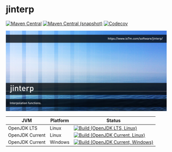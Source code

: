 jinterp
===

[![Maven Central](https://img.shields.io/maven-central/v/com.io7m.jinterp/com.io7m.jinterp.svg?style=flat-square)](http://search.maven.org/#search%7Cga%7C1%7Cg%3A%22com.io7m.jinterp%22)
[![Maven Central (snapshot)](https://img.shields.io/nexus/s/https/oss.sonatype.org/com.io7m.jinterp/com.io7m.jinterp.svg?style=flat-square)](https://oss.sonatype.org/content/repositories/snapshots/com/io7m/jinterp/)
[![Codecov](https://img.shields.io/codecov/c/github/io7m/jinterp.svg?style=flat-square)](https://codecov.io/gh/io7m/jinterp)

![jinterp](./src/site/resources/jinterp.jpg?raw=true)

| JVM             | Platform | Status |
|-----------------|----------|--------|
| OpenJDK LTS     | Linux    | [![Build (OpenJDK LTS, Linux)](https://img.shields.io/github/workflow/status/io7m/jinterp/main-openjdk_lts-linux)](https://github.com/io7m/jinterp/actions?query=workflow%3Amain-openjdk_lts-linux) |
| OpenJDK Current | Linux    | [![Build (OpenJDK Current, Linux)](https://img.shields.io/github/workflow/status/io7m/jinterp/main-openjdk_current-linux)](https://github.com/io7m/jinterp/actions?query=workflow%3Amain-openjdk_current-linux)
| OpenJDK Current | Windows  | [![Build (OpenJDK Current, Windows)](https://img.shields.io/github/workflow/status/io7m/jinterp/main-openjdk_current-windows)](https://github.com/io7m/jinterp/actions?query=workflow%3Amain-openjdk_current-windows)

